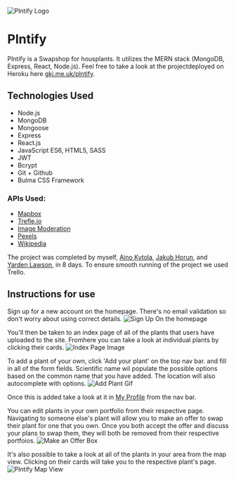 ![Plntify Logo](https://res.cloudinary.com/jompra/image/upload/v1590678593/plntify_f9zfgd_1_csag9s.svg)

# Plntify

Plntify is a Swapshop for housplants. It utilizes the MERN stack (MongoDB, Express, React, Node.js). Feel free to take a look at the projectdeployed on Heroku here [gkj.me.uk/plntify](https://gkj.me.uk/plntify).



## Technologies Used
* Node.js
* MongoDB
* Mongoose
* Express
* React.js
* JavaScript ES6, HTML5, SASS
* JWT
* Bcrypt
* Git + Github
* Bulma CSS Framework
### APIs Used:
* [Mapbox](https://www.mapbox.com/)
* [Trefle.io](https://trefle.io/)
* [Image Moderation](https://www.moderatecontent.com/)
* [Pexels](https://www.pexels.com/api/?locale=en-US)
* [Wikipedia](https://www.mediawiki.org/wiki/API:Main_page)

The project was completed by myself, [Aino Kytola](https://github.com/ainokyto), [Jakub Horun](https://github.com/ykbhrn), and [Yarden Lawson](https://github.com/YBL123), in 8 days. To ensure smooth running of the project we used Trello.

## Instructions for use
Sign up for a new account on the homepage.
There's no email validation so don't worry about using correct details.
![Sign Up On the homepage](https://github.com/Jompra/sei-group-project/blob/master/Readme%20Assets/Sign%20Up.png)

You'll then be taken to an index page of all of the plants that users have uploaded to the site. Fromhere you can take a look at individual plants by clicking their cards.
![Index Page Image](https://github.com/Jompra/sei-group-project/blob/master/Readme%20Assets/Index%20Page.png)

To add a plant of your own, click 'Add your plant' on the top nav bar. and fill in all of the form fields. Scientific name wil populate the possible options based on the common name that you have added. The location will also autocomplete with options.
![Add Plant Gif](https://github.com/Jompra/sei-group-project/blob/master/Readme%20Assets/Plntify-Demo.gif)

Once this is added take a look at it in [My Profile](https://plntify.herokuapp.com/profile) from the nav bar.

You can edit plants in your own portfolio from their respective page.
Navigating to someone else's plant will allow you to make an offer to swap their plant for one that you own. Once you both accept the offer and discuss your plans to swap them, they will both be removed from their respective portfoios.
![Make an Offer Box](https://github.com/Jompra/sei-group-project/blob/master/Readme%20Assets/Offer%20Box.png)

It's also possible to take a look at all of the plants in your area from the map view. Clicking on their cards will take you to the respective plant's page.
![Plntify Map View](https://github.com/Jompra/sei-group-project/blob/master/Readme%20Assets/Map%20View.png)

